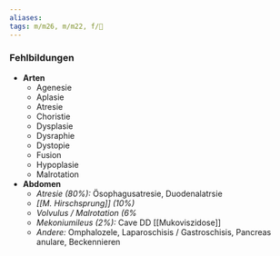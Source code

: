 ```yaml
---
aliases: 
tags: m/m26, m/m22, f/🐣
---
```

### Fehlbildungen
- **Arten**
	- Agenesie
	- Aplasie
	- Atresie
	- Choristie
	- Dysplasie
	- Dysraphie
	- Dystopie
	- Fusion
	- Hypoplasie
	- Malrotation
- **Abdomen**
	- *Atresie (80%):* Ösophagusatresie, Duodenalatrsie
	- *[[M. Hirschsprung]] (10%)*
	- *Volvulus / Malrotation (6%*
	- *Mekoniumileus (2%):* Cave DD [[Mukoviszidose]]
	- *Andere:* Omphalozele, Laparoschisis / Gastroschisis, Pancreas anulare, Beckennieren